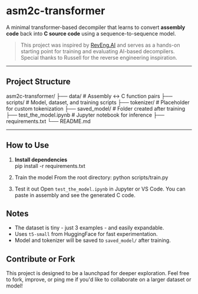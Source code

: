 # asm2c-transformer

A minimal transformer-based decompiler that learns to convert **assembly code** back into **C source code** using a sequence-to-sequence model.

> This project was inspired by [RevEng.AI](https://blog.reveng.ai/training-an-llm-to-decompile-assembly-code/) and serves as a hands-on starting point for training and evaluating AI-based decompilers.
> Special thanks to Russell for the reverse engineering inspiration.

---

## Project Structure

asm2c-transformer/
├── data/ # Assembly ↔ C function pairs
├── scripts/ # Model, dataset, and training scripts
├── tokenizer/ # Placeholder for custom tokenization
├── saved_model/ # Folder created after training
├── test_the_model.ipynb # Jupyter notebook for inference
├── requirements.txt
└── README.md

---

## How to Use

1. **Install dependencies**  
   pip install -r requirements.txt

2. Train the model
   From the root directory:
   python scripts/train.py

3. Test it out
   Open `test_the_model.ipynb` in Jupyter or VS Code.
   You can paste in assembly and see the generated C code.

## Notes

* The dataset is tiny - just 3 examples - and easily expandable.
* Uses `t5-small` from HuggingFace for fast experimentation.
* Model and tokenizer will be saved to `saved_model/` after training.

## Contribute or Fork

This project is designed to be a launchpad for deeper exploration. Feel free to fork, improve, or ping me if you'd like to collaborate on a larger dataset or model!